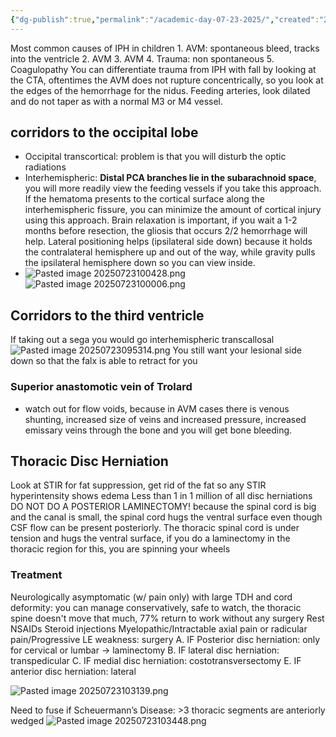 ```yaml
---
{"dg-publish":true,"permalink":"/academic-day-07-23-2025/","created":"2025-07-23T09:20:39.769-07:00","updated":"2025-09-03T07:38:28.022-07:00"}
---
```



Most common causes of IPH in children
	1. AVM: spontaneous bleed, tracks into the ventricle
	2. AVM
	3. AVM
	4. Trauma: non spontaneous
	5. Coagulopathy
You can differentiate trauma from IPH with fall by looking at the CTA, oftentimes the AVM does not rupture concentrically, so you look at the edges of the hemorrhage for the nidus. Feeding arteries, look dilated and do not taper as with a normal M3 or M4 vessel. 

## corridors to the occipital lobe
- Occipital transcortical: problem is that you will disturb the optic radiations
- Interhemispheric: **Distal PCA branches lie in the subarachnoid space**, you will more readily view the feeding vessels if you take this approach. If the hematoma presents to the cortical surface along the interhemispheric fissure, you can minimize the amount of cortical injury using this approach. Brain relaxation is important, if you wait a 1-2 months before resection, the gliosis that occurs 2/2 hemorrhage will help. Lateral positioning helps (ipsilateral side down) because it holds the contralateral hemisphere up and out of the way, while gravity pulls the ipsilateral hemisphere down so you can view inside. 
- ![Pasted image 20250723100428.png](/img/user/assets/Pasted%20image%2020250723100428.png)
![Pasted image 20250723100006.png](/img/user/assets/Pasted%20image%2020250723100006.png)
## Corridors to the third ventricle
If taking out a sega you would go interhemispheric transcallosal
![Pasted image 20250723095314.png](/img/user/assets/Pasted%20image%2020250723095314.png)
You still want your lesional side down so that the falx is able to retract for you 
### Superior anastomotic vein of Trolard
- watch out for flow voids, because in AVM cases there is venous shunting, increased size of veins and increased pressure,  increased emissary veins through the bone and you will get bone bleeding. 

## Thoracic Disc Herniation
Look at STIR for fat suppression, get rid of the fat so any STIR hyperintensity shows edema
Less than 1 in 1 million of all disc herniations
DO NOT DO A POSTERIOR LAMINECTOMY! because the spinal cord is big and the canal is small, the spinal cord hugs the ventral surface even though CSF flow can be present posteriorly. The thoracic spinal cord is under tension and hugs the ventral surface, if you do a laminectomy in the thoracic region for this, you are spinning your wheels
### Treatment
Neurologically asymptomatic (w/ pain only) with large TDH and cord deformity: you can manage conservatively, safe to watch, the thoracic spine doesn't move that much, 77% return to work without any surgery
	Rest
	NSAIDs
	Steroid injections
Myelopathic/Intractable axial pain or radicular pain/Progressive LE weakness: surgery
A. IF Posterior disc herniation: only for cervical or lumbar -> laminectomy
B. IF lateral disc herniation: transpedicular
C. IF medial disc herniation: costotransversectomy
E. IF anterior disc herniation: lateral

![Pasted image 20250723103139.png](/img/user/assets/Pasted%20image%2020250723103139.png)


Need to fuse if Scheuermann’s Disease: >3 thoracic segments are anteriorly wedged
![Pasted image 20250723103448.png](/img/user/assets/Pasted%20image%2020250723103448.png)